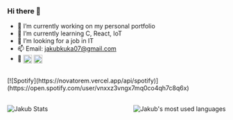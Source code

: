 ### Hi there 👋


- 🔭 I’m currently working on my personal portfolio
- 🌱 I’m currently learning C, React, IoT
- 🤔 I’m looking for a job in IT
- 📫 Email: jakubkuka07@gmail.com
- 👀 <a href="https://www.linkedin.com/in/jakub-kuka/" target="blank"><img align="center" src="https://raw.githubusercontent.com/rahuldkjain/github-profile-readme-generator/master/src/images/icons/Social/linked-in-alt.svg" alt="Jakub Kuka" height="20" width="20" /></a>
<a href="https://instagram.com/jakubkuka" target="blank"><img align="center" src="https://raw.githubusercontent.com/rahuldkjain/github-profile-readme-generator/master/src/images/icons/Social/instagram.svg" alt="Jakub Kuka" height="20" width="20" /></a>
<br>
[![Spotify](https://novatorem.vercel.app/api/spotify)](https://open.spotify.com/user/vnxxz3vngx7mq0co4qh7c8q6x)
<br>
<br>

&nbsp;<img align="left" src="https://github-readme-stats.vercel.app/api?username=kubista9&show_icons=true&locale=en" alt="Jakub Stats" />
<img align="right" src="https://github-readme-stats.vercel.app/api/top-langs?username=kubista9&show_icons=true&locale=en&layout=compact" alt="Jakub's most used languages" />


